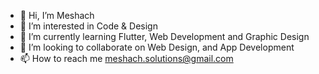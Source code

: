 - 👋 Hi, I’m Meshach
- 👀 I’m interested in Code & Design
- 🌱 I’m currently learning Flutter, Web Development and Graphic Design
- 💞️ I’m looking to collaborate on Web Design, and App Development
- 📫 How to reach me meshach.solutions@gmail.com 

<!---
JavaPR0/JavaPR0 is a ✨ special ✨ repository because its `README.md` (this file) appears on your GitHub profile.
You can click the Preview link to take a look at your changes.
--->
